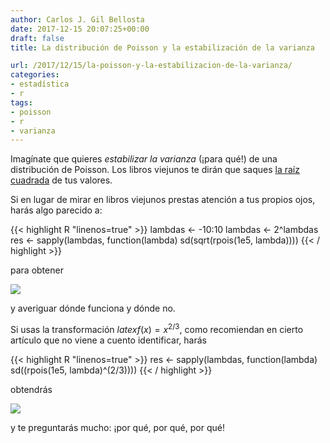```yaml
---
author: Carlos J. Gil Bellosta
date: 2017-12-15 20:07:25+00:00
draft: false
title: La distribución de Poisson y la estabilización de la varianza

url: /2017/12/15/la-poisson-y-la-estabilizacion-de-la-varianza/
categories:
- estadística
- r
tags:
- poisson
- r
- varianza
---
```


Imagínate que quieres _estabilizar la varianza_ (¡para qué!) de una distribución de Poisson. Los libros viejunos te dirán que saques [la raíz cuadrada](https://en.wikipedia.org/wiki/Variance-stabilizing_transformation) de tus valores.

Si en lugar de mirar en libros viejunos prestas atención a tus propios ojos, harás algo parecido a:

{{< highlight R "linenos=true" >}}
lambdas <- -10:10
lambdas <- 2^lambdas
res <- sapply(lambdas,
    function(lambda) sd(sqrt(rpois(1e5, lambda))))
{{< / highlight >}}

para obtener

![](/wp-uploads/2017/12/estabilizacion_varianza_poisson.png)

y averiguar dónde funciona y dónde no.

Si usas la transformación $latex f(x) = x^{2/3}$, como recomiendan en cierto artículo que no viene a cuento identificar, harás

{{< highlight R "linenos=true" >}}
res <- sapply(lambdas, function(lambda) sd((rpois(1e5, lambda)^(2/3))))
{{< / highlight >}}

obtendrás

![](/wp-uploads/2017/12/estabilizacion_varianza_poisson_alt.png)

y te preguntarás mucho: ¡por qué, por qué, por qué!


